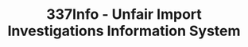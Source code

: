 ---
layout: default
bigquery: https://console.cloud.google.com/bigquery?p=patents-public-data&d=usitc_investigations&page=dataset&project=sheets-management-319211
citation: US International Trade Commission 337Info Unfair Import Investigations Information
  System
contributors: US International Trade Comission
cost: None
description: US International Trade Commission 337Info Unfair Import Investigations
  Information System contains data on investigations done under Section 337. Section
  337 declares the infringement of certain statutory intellectual property rights
  and other forms of unfair competition in import trade to be unlawful practices.
  Most Section 337 investigations involve allegations of patent or registered trademark
  infringement.
documentation: FAQ and tutorial available on the site
last_edit: Mon, 04 Apr 2022 19:10:40 GMT
location: https://pubapps2.usitc.gov/337external/
maintained_by: US International Trade Comission
schema_fields: '[''actualEndDateEvidHear'', ''htsNumbers'', ''invUnfairAct'', ''teoIdIssueDate'',
  ''patentNumbers'', ''teoReliefGranted'', ''teoProceedingInvolved'', ''internalRemand'',
  ''reportingRequirements'', ''respondent'', ''endDateMarkmanHearing'', ''actualStartDateEvidHear'',
  ''copyrightNumbers'', ''investigationType'', ''aljAssigned'', ''scheduledStartDateEvidHear'',
  ''gcAttorney'', ''ouiiAttorney'', ''issueDateOtherNonFinal'', ''currentActiveALJ'',
  ''docketNo'', ''id'', ''finalDetViolation'', ''investigationTermDate'', ''dateCreated'',
  ''publication_number'', ''cafcAppeals'', ''teoIdDueDate'', ''markmanHearing'', ''startDateMarkmanHearing'',
  ''trademarkNumbers'', ''lastUpdated'', ''scheduledEndDateEvidHear'', ''targetDate'',
  ''finalIdOnViolationIssue'', ''finalDetNoViolation'', ''currentStatus'', ''complainant'',
  ''patentNumber'', ''dateOfPublicationFrNotice'', ''dateComplaintFiled'', ''title'',
  ''investigationNo'', ''finalIdOnViolationDue'', ''ouiiParticipation'']'
shortname: unfair_import_investigations
tags:
- import
- legal
- trade
timeframe: 2008-2021 (prior to 2008 downloadable as a JSON file)
title: 337Info - Unfair Import Investigations Information System
uuid: 2721f5ec-e599-4890-9265-9706719fc71e
---